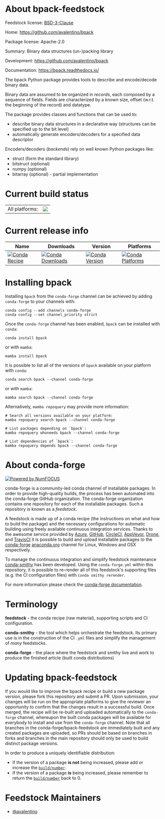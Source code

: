 About bpack-feedstock
=====================

Feedstock license: [BSD-3-Clause](https://github.com/conda-forge/bpack-feedstock/blob/main/LICENSE.txt)

Home: https://github.com/avalentino/bpack

Package license: Apache-2.0

Summary: Binary data structures (un-)packing library

Development: https://github.com/avalentino/bpack

Documentation: https://bpack.readthedocs.io/

The bpack Python package provides tools to describe and encode/decode
binary data.

Binary data are assumed to be organized in *records*, each composed by a
sequence of fields. Fields are characterized by a known size, offset
(w.r.t. the beginning of the record) and datatype.

The package provides classes and functions that can be used to:

* describe binary data structures in a declarative way (structures can
  be specified up to the bit level)
* automatically generate encoders/decoders for a specified data descriptor

Encoders/decoders (*backends*) rely on well known Python packages like:

* struct (form the standard library)
* bitstruct (optional)
* numpy (optional)
* bitarray (optional) - partial implementation


Current build status
====================


<table><tr><td>All platforms:</td>
    <td>
      <a href="https://dev.azure.com/conda-forge/feedstock-builds/_build/latest?definitionId=21108&branchName=main">
        <img src="https://dev.azure.com/conda-forge/feedstock-builds/_apis/build/status/bpack-feedstock?branchName=main">
      </a>
    </td>
  </tr>
</table>

Current release info
====================

| Name | Downloads | Version | Platforms |
| --- | --- | --- | --- |
| [![Conda Recipe](https://img.shields.io/badge/recipe-bpack-green.svg)](https://anaconda.org/conda-forge/bpack) | [![Conda Downloads](https://img.shields.io/conda/dn/conda-forge/bpack.svg)](https://anaconda.org/conda-forge/bpack) | [![Conda Version](https://img.shields.io/conda/vn/conda-forge/bpack.svg)](https://anaconda.org/conda-forge/bpack) | [![Conda Platforms](https://img.shields.io/conda/pn/conda-forge/bpack.svg)](https://anaconda.org/conda-forge/bpack) |

Installing bpack
================

Installing `bpack` from the `conda-forge` channel can be achieved by adding `conda-forge` to your channels with:

```
conda config --add channels conda-forge
conda config --set channel_priority strict
```

Once the `conda-forge` channel has been enabled, `bpack` can be installed with `conda`:

```
conda install bpack
```

or with `mamba`:

```
mamba install bpack
```

It is possible to list all of the versions of `bpack` available on your platform with `conda`:

```
conda search bpack --channel conda-forge
```

or with `mamba`:

```
mamba search bpack --channel conda-forge
```

Alternatively, `mamba repoquery` may provide more information:

```
# Search all versions available on your platform:
mamba repoquery search bpack --channel conda-forge

# List packages depending on `bpack`:
mamba repoquery whoneeds bpack --channel conda-forge

# List dependencies of `bpack`:
mamba repoquery depends bpack --channel conda-forge
```


About conda-forge
=================

[![Powered by
NumFOCUS](https://img.shields.io/badge/powered%20by-NumFOCUS-orange.svg?style=flat&colorA=E1523D&colorB=007D8A)](https://numfocus.org)

conda-forge is a community-led conda channel of installable packages.
In order to provide high-quality builds, the process has been automated into the
conda-forge GitHub organization. The conda-forge organization contains one repository
for each of the installable packages. Such a repository is known as a *feedstock*.

A feedstock is made up of a conda recipe (the instructions on what and how to build
the package) and the necessary configurations for automatic building using freely
available continuous integration services. Thanks to the awesome service provided by
[Azure](https://azure.microsoft.com/en-us/services/devops/), [GitHub](https://github.com/),
[CircleCI](https://circleci.com/), [AppVeyor](https://www.appveyor.com/),
[Drone](https://cloud.drone.io/welcome), and [TravisCI](https://travis-ci.com/)
it is possible to build and upload installable packages to the
[conda-forge](https://anaconda.org/conda-forge) [anaconda.org](https://anaconda.org/)
channel for Linux, Windows and OSX respectively.

To manage the continuous integration and simplify feedstock maintenance
[conda-smithy](https://github.com/conda-forge/conda-smithy) has been developed.
Using the ``conda-forge.yml`` within this repository, it is possible to re-render all of
this feedstock's supporting files (e.g. the CI configuration files) with ``conda smithy rerender``.

For more information please check the [conda-forge documentation](https://conda-forge.org/docs/).

Terminology
===========

**feedstock** - the conda recipe (raw material), supporting scripts and CI configuration.

**conda-smithy** - the tool which helps orchestrate the feedstock.
                   Its primary use is in the construction of the CI ``.yml`` files
                   and simplify the management of *many* feedstocks.

**conda-forge** - the place where the feedstock and smithy live and work to
                  produce the finished article (built conda distributions)


Updating bpack-feedstock
========================

If you would like to improve the bpack recipe or build a new
package version, please fork this repository and submit a PR. Upon submission,
your changes will be run on the appropriate platforms to give the reviewer an
opportunity to confirm that the changes result in a successful build. Once
merged, the recipe will be re-built and uploaded automatically to the
`conda-forge` channel, whereupon the built conda packages will be available for
everybody to install and use from the `conda-forge` channel.
Note that all branches in the conda-forge/bpack-feedstock are
immediately built and any created packages are uploaded, so PRs should be based
on branches in forks and branches in the main repository should only be used to
build distinct package versions.

In order to produce a uniquely identifiable distribution:
 * If the version of a package **is not** being increased, please add or increase
   the [``build/number``](https://docs.conda.io/projects/conda-build/en/latest/resources/define-metadata.html#build-number-and-string).
 * If the version of a package **is** being increased, please remember to return
   the [``build/number``](https://docs.conda.io/projects/conda-build/en/latest/resources/define-metadata.html#build-number-and-string)
   back to 0.

Feedstock Maintainers
=====================

* [@avalentino](https://github.com/avalentino/)


